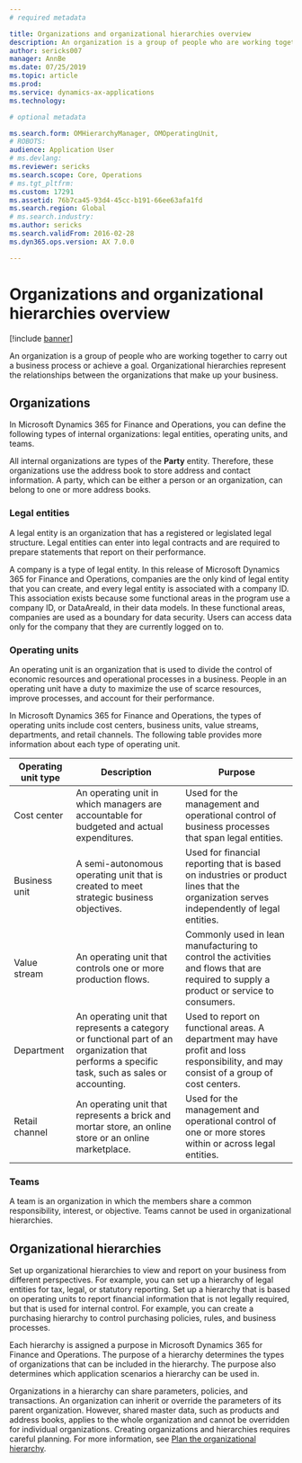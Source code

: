 ```yaml
---
# required metadata

title: Organizations and organizational hierarchies overview
description: An organization is a group of people who are working together to carry out a business process or achieve a goal. Organizational hierarchies represent the relationships between the organizations that make up your business.
author: sericks007
manager: AnnBe
ms.date: 07/25/2019
ms.topic: article
ms.prod: 
ms.service: dynamics-ax-applications
ms.technology: 

# optional metadata

ms.search.form: OMHierarchyManager, OMOperatingUnit,
# ROBOTS: 
audience: Application User
# ms.devlang: 
ms.reviewer: sericks
ms.search.scope: Core, Operations
# ms.tgt_pltfrm: 
ms.custom: 17291
ms.assetid: 76b7ca45-93d4-45cc-b191-66ee63afa1fd
ms.search.region: Global
# ms.search.industry: 
ms.author: sericks
ms.search.validFrom: 2016-02-28
ms.dyn365.ops.version: AX 7.0.0

---
```


# Organizations and organizational hierarchies overview

[!include [banner](../includes/banner.md)]

An organization is a group of people who are working together to carry out a business process or achieve a goal. Organizational hierarchies represent the relationships between the organizations that make up your business.

## Organizations

In Microsoft Dynamics 365 for Finance and Operations, you can define the following types of internal organizations: legal entities, operating units, and teams.

All internal organizations are types of the **Party** entity. Therefore, these organizations use the address book to store address and contact information. A party, which can be either a person or an organization, can belong to one or more address books.

### Legal entities

A legal entity is an organization that has a registered or legislated legal structure. Legal entities can enter into legal contracts and are required to prepare statements that report on their performance.

A company is a type of legal entity. In this release of Microsoft Dynamics 365 for Finance and Operations, companies are the only kind of legal entity that you can create, and every legal entity is associated with a company ID. This association exists because some functional areas in the program use a company ID, or DataAreaId, in their data models. In these functional areas, companies are used as a boundary for data security. Users can access data only for the company that they are currently logged on to.

### Operating units

An operating unit is an organization that is used to divide the control of economic resources and operational processes in a business. People in an operating unit have a duty to maximize the use of scarce resources, improve processes, and account for their performance.

In Microsoft Dynamics 365 for Finance and Operations, the types of operating units include cost centers, business units, value streams, departments, and retail channels. The following table provides more information about each type of operating unit.

| Operating unit type | Description | Purpose |
|---------------------|-------------|---------|
| Cost center         | An operating unit in which managers are accountable for budgeted and actual expenditures. | Used for the management and operational control of business processes that span legal entities. |
| Business unit       | A semi-autonomous operating unit that is created to meet strategic business objectives. | Used for financial reporting that is based on industries or product lines that the organization serves independently of legal entities. |
| Value stream        | An operating unit that controls one or more production flows. | Commonly used in lean manufacturing to control the activities and flows that are required to supply a product or service to consumers. |
| Department          | An operating unit that represents a category or functional part of an organization that performs a specific task, such as sales or accounting. | Used to report on functional areas. A department may have profit and loss responsibility, and may consist of a group of cost centers. |
| Retail channel      | An operating unit that represents a brick and mortar store, an online store or an online marketplace. | Used for the management and operational control of one or more stores within or across legal entities. |

### Teams

A team is an organization in which the members share a common responsibility, interest, or objective. Teams cannot be used in organizational hierarchies.

## Organizational hierarchies

Set up organizational hierarchies to view and report on your business from different perspectives. For example, you can set up a hierarchy of legal entities for tax, legal, or statutory reporting. Set up a hierarchy that is based on operating units to report financial information that is not legally required, but that is used for internal control. For example, you can create a purchasing hierarchy to control purchasing policies, rules, and business processes.

Each hierarchy is assigned a purpose in Microsoft Dynamics 365 for Finance and Operations. The purpose of a hierarchy determines the types of organizations that can be included in the hierarchy. The purpose also determines which application scenarios a hierarchy can be used in.

Organizations in a hierarchy can share parameters, policies, and transactions. An organization can inherit or override the parameters of its parent organization. However, shared master data, such as products and address books, applies to the whole organization and cannot be overridden for individual organizations. Creating organizations and hierarchies requires careful planning. For more information, see [Plan the organizational hierarchy](plan-organizational-hierarchy.md).
